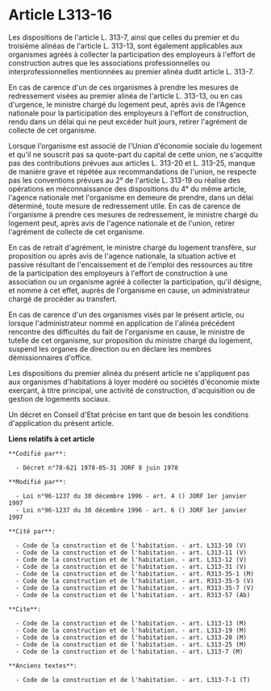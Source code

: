 # Article L313-16

Les dispositions de l'article L. 313-7, ainsi que celles du premier et du troisième alinéas de l'article L. 313-13, sont
également applicables aux organismes agréés à collecter la participation des employeurs à l'effort de construction autres que
les associations professionnelles ou interprofessionnelles mentionnées au premier alinéa dudit article L. 313-7.

En cas de carence d'un de ces organismes à prendre les mesures de redressement visées au premier alinéa de l'article L.
313-13, ou en cas d'urgence, le ministre chargé du logement peut, après avis de l'Agence nationale pour la participation des
employeurs à l'effort de construction, rendu dans un délai qui ne peut excéder huit jours, retirer l'agrément de collecte de
cet organisme.

Lorsque l'organisme est associé de l'Union d'économie sociale du logement et qu'il ne souscrit pas sa quote-part du capital
de cette union, ne s'acquitte pas des contributions prévues aux articles L. 313-20 et L. 313-25, manque de manière grave et
répétée aux recommandations de l'union, ne respecte pas les conventions prévues au 2° de l'article L. 313-19 ou réalise des
opérations en méconnaissance des dispositions du 4° du même article, l'agence nationale met l'organisme en demeure de
prendre, dans un délai déterminé, toute mesure de redressement utile. En cas de carence de l'organisme à prendre ces mesures
de redressement, le ministre chargé du logement peut, après avis de l'agence nationale et de l'union, retirer l'agrément de
collecte de cet organisme.

En cas de retrait d'agrément, le ministre chargé du logement transfère, sur proposition ou après avis de l'agence nationale,
la situation active et passive résultant de l'encaissement et de l'emploi des ressources au titre de la participation des
employeurs à l'effort de construction à une association ou un organisme agréé à collecter la participation, qu'il désigne, et
nomme à cet effet, auprès de l'organisme en cause, un administrateur chargé de procéder au transfert.

En cas de carence d'un des organismes visés par le présent article, ou lorsque l'administrateur nommé en application de
l'alinéa précédent rencontre des difficultés du fait de l'organisme en cause, le ministre de tutelle de cet organisme, sur
proposition du ministre chargé du logement, suspend les organes de direction ou en déclare les membres démissionnaires
d'office.

Les dispositions du premier alinéa du présent article ne s'appliquent pas aux organismes d'habitations à loyer modéré ou
sociétés d'économie mixte exerçant, à titre principal, une activité de construction, d'acquisition ou de gestion de logements
sociaux.

Un décret en Conseil d'Etat précise en tant que de besoin les conditions d'application du présent article.

**Liens relatifs à cet article**

	**Codifié par**:

	  - Décret n°78-621 1978-05-31 JORF 8 juin 1978

	**Modifié par**:

	  - Loi n°96-1237 du 30 décembre 1996 - art. 4 () JORF 1er janvier 1997
	  - Loi n°96-1237 du 30 décembre 1996 - art. 6 () JORF 1er janvier 1997

	**Cité par**:

	  - Code de la construction et de l'habitation. - art. L313-10 (V)
	  - Code de la construction et de l'habitation. - art. L313-11 (V)
	  - Code de la construction et de l'habitation. - art. L313-12 (V)
	  - Code de la construction et de l'habitation. - art. L313-31 (V)
	  - Code de la construction et de l'habitation. - art. R313-35-1 (M)
	  - Code de la construction et de l'habitation. - art. R313-35-5 (V)
	  - Code de la construction et de l'habitation. - art. R313-35-7 (V)
	  - Code de la construction et de l'habitation. - art. R313-57 (Ab)

	**Cite**:

	  - Code de la construction et de l'habitation. - art. L313-13 (M)
	  - Code de la construction et de l'habitation. - art. L313-19 (M)
	  - Code de la construction et de l'habitation. - art. L313-20 (M)
	  - Code de la construction et de l'habitation. - art. L313-25 (M)
	  - Code de la construction et de l'habitation. - art. L313-7 (M)

	**Anciens textes**:

	  - Code de la construction et de l'habitation. - art. L313-7-1 (T)
